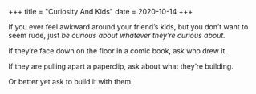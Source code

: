 +++
title = "Curiosity And Kids"
date = 2020-10-14
+++

If you ever feel awkward around your friend’s kids, but you don’t want to seem rude, just _be curious about whatever they’re_ _curious about._ 

If they’re face down on the floor in a comic book, ask who drew it. 

If they are pulling apart a paperclip, ask about what they’re building. 

Or better yet ask to build it with them.